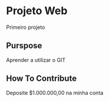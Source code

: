 # Projeto Web
Primeiro projeto

## Purspose
Aprender a utilizar o GIT

## How To Contribute
Deposite $1.000.000,00 na minha conta

